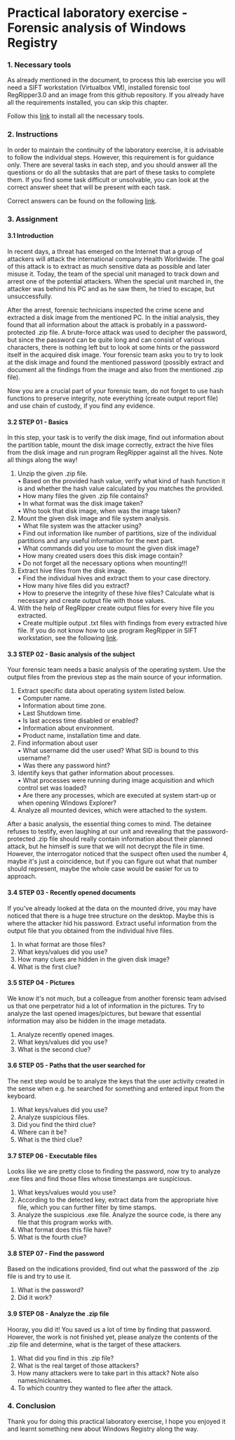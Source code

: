 # Practical laboratory exercise - Forensic analysis of Windows Registry

### 1. Necessary tools

As already mentioned in the document, to process this lab exercise you will need a SIFT workstation (Virtualbox VM), 
installed forensic tool RegRipper3.0 and an image from this github repository. If you already have all the 
requirements installed, you can skip this chapter. 

Follow this [link][ntools] to install all the necessary tools.

### 2. Instructions

In order to maintain the continuity of the laboratory exercise, it is advisable to follow the individual steps. 
However, this requirement is for guidance only. There are several tasks in each step, and you should answer all 
the questions or do all the subtasks that are part of these tasks to complete them. If you find some task 
difficult or unsolvable, you can look at the correct answer sheet that will be present with each task.  

Correct answers can be found on the following [link][corra].

### 3. Assignment

#### 3.1 Introduction
In recent days, a threat has emerged on the Internet that a group of attackers will attack the international 
company Health Worldwide. The goal of this attack is to extract as much sensitive data as possible and later 
misuse it. Today, the team of the special unit managed to track down and arrest one of the potential attackers. 
When the special unit marched in, the attacker was behind his PC and as he saw them, he tried to escape, 
but unsuccessfully. 

After the arrest, forensic technicians inspected the crime scene and extracted a disk image from the mentioned PC. 
In the initial analysis, they found that all information about the attack is probably in a password-protected .zip file. 
A brute-force attack was used to decipher the password, but since the password can be quite long and can consist of 
various characters, there is nothing left but to look at some hints or the password itself in the acquired disk image. 
Your forensic team asks you to try to look at the disk image and found the mentioned password (possibly extract and 
document all the findings from the image and also from the mentioned .zip file).

Now you are a crucial part of your forensic team, do not forget to use hash functions to preserve integrity, note 
everything (create output report file) and use chain of custody, if you find any evidence.

#### 3.2 STEP 01 - Basics
In this step, your task is to verify the disk image, find out information about the partition table, mount the disk
image correctly, extract the hive files from the disk image and run program RegRipper against all the hives. 
Note all things along the way!

1.	Unzip the given .zip file.  
•	Based on the provided hash value, verify what kind of hash function it is and whether the hash value 
calculated by you matches the provided.   
•	How many files the given .zip file contains?   
•	In what format was the disk image taken?   
•	Who took that disk image, when was the image taken?   
2.	Mount the given disk image and file system analysis.  
•	What file system was the attacker using?   
•	Find out information like number of partitions, size of the individual partitions and any useful information for the next part.  
•	What commands did you use to mount the given disk image?  
•	How many created users does this disk image contain?  
•	Do not forget all the necessary options when mounting!!!  
3.	Extract hive files from the disk image.  
•	Find the individual hives and extract them to your case directory.  
•	How many hive files did you extract?  
•	How to preserve the integrity of these hive files? Calculate what is necessary and create output file with those values.  
4.	With the help of RegRipper create output files for every hive file you extracted.  
•	Create multiple output .txt files with findings from every extracted hive file. If you do not know how to use program RegRipper in SIFT workstation, see the following [link][ntools].  



#### 3.3 STEP 02 - Basic analysis of the subject
Your forensic team needs a basic analysis of the operating system. Use the output files from the previous step as the main source of your information.

1.	Extract specific data about operating system listed below.  
•	Computer name.  
•	Information about time zone.  
•	Last Shutdown time.  
•	Is last access time disabled or enabled?  
•	Information about environment.  
•	Product name, installation time and date.  
2.	Find information about user  
•	What username did the user used? What SID is bound to this username?  
•	Was there any password hint?  
3.	Identify keys that gather information about processes.  
•	What processes were running during image acquisition and which control set was loaded?  
•	Are there any processes, which are executed at system start-up or when opening Windows Explorer?  
4.	Analyze all mounted devices, which were attached to the system.


After a basic analysis, the essential thing comes to mind. The detainee refuses to testify, even laughing at 
our unit and revealing that the password-protected .zip file should really contain information about their planned 
attack, but he himself is sure that we will not decrypt the file in time. 
However, the interrogator noticed that the suspect often used the number 4, maybe it's just a coincidence, but if 
you can figure out what that number should represent, maybe the whole case would be easier for us to approach.



#### 3.4 STEP 03 - Recently opened documents
If you've already looked at the data on the mounted drive, you may have noticed that there is a huge tree 
structure on the desktop. Maybe this is where the attacker hid his password. Extract useful information 
from the output file that you obtained from the individual hive files.
1.	In what format are those files?
2.	What keys/values did you use?
3.	How many clues are hidden in the given disk image?
4.	What is the first clue?

#### 3.5 STEP 04 - Pictures
We know it's not much, but a colleague from another forensic team advised us that one perpetrator hid a lot 
of information in the pictures. Try to analyze the last opened images/pictures, but beware that essential 
information may also be hidden in the image metadata.
1.	Analyze recently opened images.
2.	What keys/values did you use?
3.	What is the second clue?


#### 3.6 STEP 05 - Paths that the user searched for
The next step would be to analyze the keys that the user activity created in the sense when e.g. he searched 
for something and entered input from the keyboard.
1.	What keys/values did you use?
2.	Analyze suspicious files.
3.	Did you find the third clue?
4.	Where can it be?
5.	What is the third clue?


#### 3.7 STEP 06 - Executable files
Looks like we are pretty close to finding the password, now try to analyze .exe files and find those files 
whose timestamps are suspicious.
1.	What keys/values would you use? 
2.	According to the detected key, extract data from the appropriate hive file, which you can further filter by time stamps.
3.	Analyze the suspicious .exe file. Analyze the source code, is there any file that this program works with.
4.	What format does this file have?  
5.	What is the fourth clue?


#### 3.8 STEP 07 - Find the password
Based on the indications provided, find out what the password of the .zip file is and try to use it.
1.	What is the password?
2.	Did it work?


#### 3.9 STEP 08 - Analyze the .zip file
Hooray, you did it! You saved us a lot of time by finding that password. However, the work is not finished yet, please analyze the contents of the .zip file and determine, what is the target of these attackers.
1.	What did you find in this .zip file? 
2.	What is the real target of those attackers?
3.	How many attackers were to take part in this attack? Note also names/nicknames.
4.	To which country they wanted to flee after the attack.


### 4. Conclusion
Thank you for doing this practical laboratory exercise, I hope you enjoyed it and learnt something new about Windows Registry along the way.


[//]: #
[ntools]: <https://github.com/57972887/LaboratoryExerciseWR/blob/master/Documents/Manuals/Necessary%20Tools.md>
[corra]: <https://google.com>